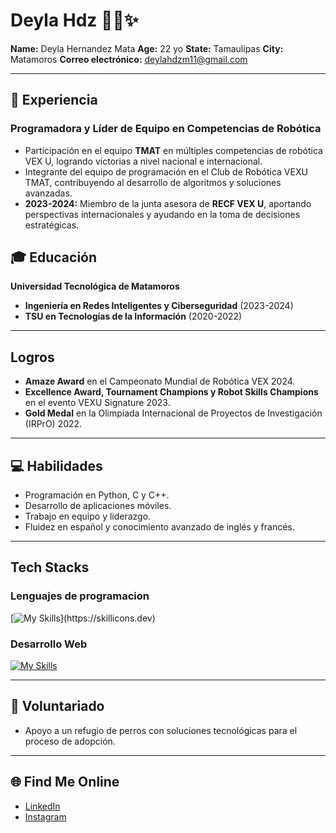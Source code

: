 # Deyla Hdz 👩‍💻​✨

**Name:** Deyla Hernandez Mata
**Age:** 22 yo
**State:** Tamaulipas
**City:** Matamoros
**Correo electrónico:** deylahdzm11@gmail.com

---

## 🚀 Experiencia

### Programadora y Líder de Equipo en Competencias de Robótica

- Participación en el equipo **TMAT** en múltiples competencias de robótica VEX U, logrando victorias a nivel nacional e internacional.
- Integrante del equipo de programación en el Club de Robótica VEXU TMAT, contribuyendo al desarrollo de algoritmos y soluciones avanzadas.
- **2023-2024:** Miembro de la junta asesora de **RECF VEX U**, aportando perspectivas internacionales y ayudando en la toma de decisiones estratégicas.


## 🎓 Educación

**Universidad Tecnológica de Matamoros**
- **Ingeniería en Redes Inteligentes y Ciberseguridad** (2023-2024)  
- **TSU en Tecnologías de la Información** (2020-2022)  


---

## Logros

- **Amaze Award** en el Campeonato Mundial de Robótica VEX 2024.
- **Excellence Award, Tournament Champions y Robot Skills Champions** en el evento VEXU Signature 2023.
- **Gold Medal** en la Olimpiada Internacional de Proyectos de Investigación (IRPrO) 2022.

---

## 💻 Habilidades

- Programación en Python, C y C++.
- Desarrollo de aplicaciones móviles.
- Trabajo en equipo y liderazgo.
- Fluidez en español y conocimiento avanzado de inglés y francés.

---

## Tech Stacks

### Lenguajes de programacion
 [![My Skills](https://skillicons.dev/icons?i=cpp,c,cs,python,)](https://skillicons.dev)

### Desarrollo Web

[![My Skills](https://skillicons.dev/icons?i=js,html,css,bootstrap,tailwind,react,vue,vite)](https://skillicons.dev)

---

## 🤝 Voluntariado

- Apoyo a un refugio de perros con soluciones tecnológicas para el proceso de adopción.

---

## 🌐 Find Me Online

- [LinkedIn](www.linkedin.com/in/deyla-hernández-mata-005197276)  
- [Instagram](https://www.instagram.com/deemeh._/profilecard/?igsh=MXU1NmxpNnNnMW5nYg%3D%3D)

